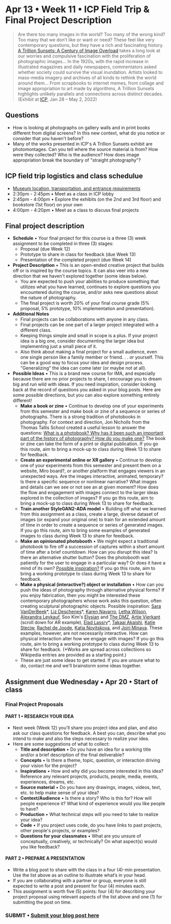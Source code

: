 # Apr 13 • Week 11 • ICP Field Trip & Final Project Description

>Are there too many images in the world? Too many of the wrong kind? Too many that we don’t like or want or need? These feel like very contemporary questions, but they have a rich and fascinating history. [A Trillion Sunsets: A Century of Image Overload](https://www.icp.org/exhibitions/a-trillion-sunsets) takes a long look at our worries and compulsive fascination with the proliferation of photographic images... In the 1920s, with the rapid increase in illustrated magazines and daily newspapers, commentators asked whether society could survive the visual inundation. Artists looked to mass-media imagery and archives of all kinds to rethink the world around them... From scrapbooks to internet memes, from collage and image appropriation to art made by algorithms, A Trillion Sunsets highlights unlikely parallels and connections across distinct decades. (Exhibit at [ICP](https://www.icp.org/), Jan 28 – May 2, 2022)

## Questions
- How is looking at photographs on gallery walls and in print books different from digital screens? In this new context, what do you notice or consider that you haven't before?
- Many of the works presented in ICP's A Trillion Sunsets exhibit are photomontages. Can you tell where the source material is from? How were they collected? Who is the audience? How does image appropriation break the boundary of "straight photography"?

## ICP field trip logistics and class schedulue
- [Museum location, transportation, and entrance requirements](https://github.com/ellennickles/xphoto-s22/tree/main/schedule-assignments/week10#prepare-for-next-week-apr-13)
- 2:30pm - 2:45pm • Meet as a class in ICP lobby
- 2:45pm - 4:00pm • Explore the exhibits (on the 2nd and 3rd floor) and bookstore (1st floor) on your own
- 4:00pm - 4:20pm • Meet as a class to discuss final projects

## Final project description
- **Schedule** • Your final project for this course is a three (3) week assignment to be completed in three (3) stages: 
    - Proposal (due Week 12)
    - Prototype to share in class for feedback (due Week 13)
    - Presentation of the completed project (due Week 14)  
- **Project Description** • This is an open-ended creative project that builds off or is inspired by the course topics. It can also veer into a new direction that we haven't explored together (some ideas below). 
    - You are expected to push your abilities to produce something that utilizes what you have learned, continues to explore questions you encountered during the course, and/or asks new questions about the nature of photography.
    - The final project is worth 20% of your final course grade (5% proposal, 5% prototype, 10% implementation and presentation).
- **Additional Notes**
    - Final projects can be collaborations with anyone in any class. 
    - Final projects can be one part of a larger project integrated with a different class.
    - Keeping things simple and small in scope is a plus. If your project idea is a big one, consider documenting the larger idea but implementing just a small piece of it.
    - Also think about making a final project for a small audience, even one single person like a family member or friend. . . or yourself. This can be a good way to focus your idea and design process. "Generalizing" the idea can come later (or maybe not at all).
- **Possible Ideas** • This is a brand new course for IMA, and especially because there are no prior projects to share, I encourage you to dream big and run wild with ideas. If you need inspiration, consider looking back at the record of questions you asked in your blog posts. Here are some possible directions, but you can also explore something entirely different!
    - **Make a book or zine** • Continue to develop one of your experiments from this semester and make book or zine of a sequence or series of photographs. There is a strong tradition of photobooks in photography. For context and direction, Jon Nicholls from the Thomas Tallis School created a useful lesson to answer the questions: [What is a photobook? Why has it been such an important part of the history of photography? How do you make one?](https://www.photopedagogy.com/the-photobook.html) The book or zine can take the form of a print or digital publication. If you go this route, aim to bring a mock-up to class during Week 13 to share for feedback. 
     - **Create an experimental online or XR gallery** • Continue to develop one of your experiments from this semester and present them on a website, Miro board?, or another platform that engages viewers in an unexpected ways. Are the images interactive, animated, temporary? Is there a specific sequence or nonlinear narrative? What images and details can we see or not see an at given moment? How does the flow and engagement with images connect to the larger ideas explored in the collection of images? If you go this route, aim to bring a mock-up to class during Week 13 to share for feedback. 
    - **Train another StyleGAN2-ADA model** • Building off what we learned from this assignment as a class, create a large, diverse dataset of images (or expand your original one) to train for an extended amount of time in order to create a sequence or series of generated images. If you go this route, aim to bring some examples of generated images to class during Week 13 to share for feedback.
    - **Make an opinionated photobooth** • We might expect a traditional photobook to fire off a succession of captures within a short amount of time after a brief countdown. How can you disrupt this idea? Is there an alternative shutter button? Does the photobooth wait patiently for the user to engage in a particular way? Or does it have a mind of its own? [Possible inspiration?](https://www.rencontres-arles.com/en/expositions/view/700/shoot) If you go this route, aim to bring a working prototype to class during Week 13 to share for feedback.
    - **Make a physical (interactive?) object or installation** • How can you push the ideas of photography through alternative physical forms? If you enjoy fabrication, then you might be interested these contemporary photographers whose work asks this question, often creating sculptural photographic objects. Possible inspiration: [Sara VanDerBeek](https://en.wikipedia.org/wiki/Sara_VanDerBeek)\*, [Liz Deschenes](https://en.wikipedia.org/wiki/Liz_Deschenes)\*, [Karen Navarro](https://www.karennavarroph.com/the-constructed-self), [Letha Wilson](https://www.lethaprojects.com/), [Alexandra Leykauf](https://www.instagram.com/alexandra_leykauf/?hl=en), Soo Kim's [Elysian](https://www.sookim.org/elysian/jb55tbno809a57na6w0ory2nystqgk) and [The DMZ](https://www.sookim.org/#/the-dmz/), [Artie Vierkant](http://artievierkant.com/) (scroll down for AR example), [Elad Lassry](https://en.wikipedia.org/wiki/Elad_Lassry)*, [Takaai Akaishi](http://takaakiakaishi.com/installation%20views/installation%20view15.html), [Katie Steciw](https://en.wikipedia.org/wiki/Kate_Steciw), [Rachel de Joode](https://racheldejoode.com/work/flat-nature-surface-bodies), [Katja Novitskova](https://www.katjanovi.net/), and [Joiri Minaya](http://www.joiriminaya.com/dominicanwomengooglesearch). These examples, however, are not necessarily interactive. How can physical interaction alter how we engage with images? If you go this route, aim to bring a working prototype to class during Week 13 to share for feedback. (*Works are spread across collectiions so Wikipedia entries are provided as a starting point.)
    - These are just some ideas to get started. If you are unsure what to do, contact me and we'll brainstorm some ideas together. 

## Assignment due Wednesday • Apr 20 • Start of class

### Final Project Proposals
#### PART 1 • RESEARCH YOUR IDEA
- Next week (Week 12) you'll share you project idea and plan, and also ask our class questions for feedback. A best you can, describe what you intend to make and also the steps necessary to realize your idea. 
- Here are some suggestions of what to collect:
    - **Title and description** • Do you have an idea for a working title and/or a brief description of the final deliverable?
    - **Concepts** • Is there a theme, topic, question, or interaction driving your vision for the project?
    - **Inspirations** • How and why did you become interested in this idea? Reference any relevant projects, products, people, media, events, experiences, dreams, etc.   
    - **Source material** • Do you have any drawings, images, videos, text, etc. to help make sense of your idea?
    - **Context/Audience** • Is there a story? Who is this for? How will people experience it? What kind of experience would you like people to have?
    - **Production** • What technical steps will you need to take to realize your idea? 
    - **Code** • If you project uses code, do you have links to past projects, other people's projects, or examples?
    - **Questions for your classmates** • What are you unsure of conceptually, creatively, or technically? On what aspect(s) would you like feedback?
#### PART 2 • PREPARE A PRESENTATION
- Write a blog post to share with the class in a four (4)-min presentation. Use the list above as an outline to illustrate what’s in your head.
- If you are collaborating with a partner or group, everyone is still expected to write a post and present for four (4) minutes each.
- This assignment is worth five (5) points: four (4) for describing your project proposal using relevant aspects of the list above and one (1) for submitting the post on time.
 
### SUBMIT • [Submit your blog post here](https://forms.gle/JfwCTv7JqkieZ8yz8)

